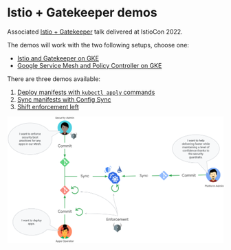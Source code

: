 # Istio + Gatekeeper demos

Associated [Istio + Gatekeeper](https://events.istio.io/istiocon-2022/sessions/gatekeeper-istio/) talk delivered at IstioCon 2022.

The demos will work with the two following setups, choose one:
- [Istio and Gatekeeper on GKE](docs/setups/setup-istio-gatekeeper-gke.md)
- [Google Service Mesh and Policy Controller on GKE](docs/setups/setup-asm-poco-gke.md)

There are three demos available:
1. [Deploy manifests with `kubectl apply` commands](docs/demos/demo-kubectl-apply.md)
1. [Sync manifests with Config Sync](docs/demos/demo-config-sync.md)
1. [Shift enforcement left](docs/demos/demo-shift-enforcement-left.md)

![Personas and Workflow overview](./docs/images/personas-workflow.png)